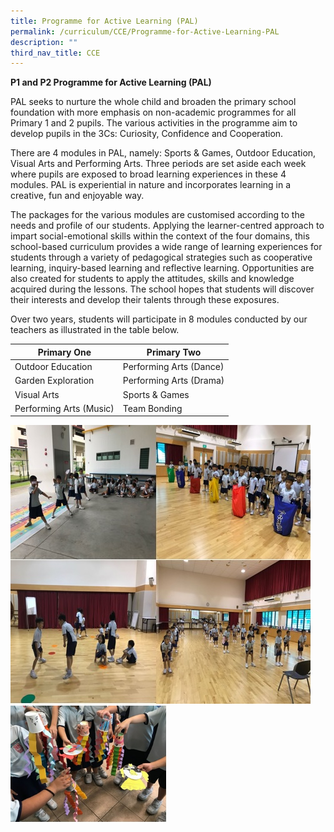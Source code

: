 ```yaml
---
title: Programme for Active Learning (PAL)
permalink: /curriculum/CCE/Programme-for-Active-Learning-PAL
description: ""
third_nav_title: CCE
---
```

**P1 and P2 Programme for Active Learning (PAL)**

  

PAL seeks to nurture the whole child and broaden the primary school foundation with more emphasis on non-academic programmes for all Primary 1 and 2 pupils. The various activities in the programme aim to develop pupils in the 3Cs: Curiosity, Confidence and Cooperation.

  

There are 4 modules in PAL, namely: Sports & Games, Outdoor Education, Visual Arts and Performing Arts. Three periods are set aside each week where pupils are exposed to broad learning experiences in these 4 modules. PAL is experiential in nature and incorporates learning in a creative, fun and enjoyable way.

  

The packages for the various modules are customised according to the needs and profile of our students. Applying the learner-centred approach to impart social-emotional skills within the context of the four domains, this school-based curriculum provides a wide range of learning experiences for students through a variety of pedagogical strategies such as cooperative learning, inquiry-based learning and reflective learning. Opportunities are also created for students to apply the attitudes, skills and knowledge acquired during the lessons. The school hopes that students will discover their interests and develop their talents through these exposures.

  

Over two years, students will participate in 8 modules conducted by our teachers as illustrated in the table below.

| **Primary One** | **Primary Two** | 
| -------- | -------- | 
| Outdoor Education     | Performing Arts (Dance)     | 
|Garden Exploration|Performing Arts (Drama)|
|Visual Arts|Sports & Games|
|Performing Arts (Music)|Team Bonding


![](/images/pal.jpeg)
<img src="/images/pal1.jpeg" 
     style="width:50%">